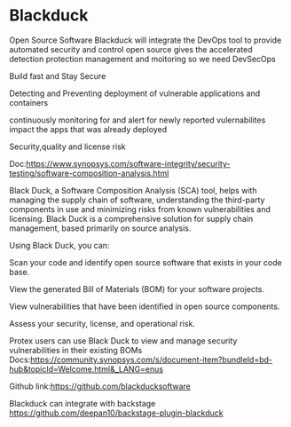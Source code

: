 # Blackduck
Open Source Software
Blackduck will integrate the DevOps tool to provide automated security and control open source gives the accelerated detection protection management and moitoring so we need DevSecOps

Build fast and Stay Secure

Detecting and Preventing  deployment of vulnerable applications and containers

continuously monitoring for and alert for newly reported vulernabilites impact the apps that was already deployed

Security,quality and license risk

Doc:https://www.synopsys.com/software-integrity/security-testing/software-composition-analysis.html

Black Duck, a Software Composition Analysis (SCA) tool, helps with managing the supply chain of software, understanding the third-party components in use and minimizing risks from known vulnerabilities and licensing. Black Duck is a comprehensive solution for supply chain management, based primarily on source analysis.

Using Black Duck, you can:

Scan your code and identify open source software that exists in your code base.

View the generated Bill of Materials (BOM) for your software projects.

View vulnerabilities that have been identified in open source components.

Assess your security, license, and operational risk.

Protex users can use Black Duck to view and manage security vulnerabilities in their existing BOMs
Docs:https://community.synopsys.com/s/document-item?bundleId=bd-hub&topicId=Welcome.html&_LANG=enus

Github link:https://github.com/blackducksoftware

Blackduck can integrate with backstage https://github.com/deepan10/backstage-plugin-blackduck
